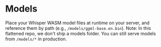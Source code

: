 # Models

Place your Whisper WASM model files at runtime on your server, and reference them by path (e.g., `/models/ggml-base.en.bin`).
Note: In this flattened repo, we don't ship a models folder. You can still serve models from `/models/*` in production.
